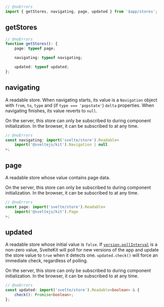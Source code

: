 

```js
// @noErrors
import { getStores, navigating, page, updated } from '$app/stores';
```

## getStores



<div class="ts-block">

```ts
// @noErrors
function getStores(): {
	page: typeof page;

	navigating: typeof navigating;

	updated: typeof updated;
};
```

</div>

## navigating

A readable store.
When navigating starts, its value is a `Navigation` object with `from`, `to`, `type` and (if `type === 'popstate'`) `delta` properties.
When navigating finishes, its value reverts to `null`.

On the server, this store can only be subscribed to during component initialization. In the browser, it can be subscribed to at any time.

<div class="ts-block">

```ts
// @noErrors
const navigating: import('svelte/store').Readable<
	import('@sveltejs/kit').Navigation | null
>;
```

</div>

## page

A readable store whose value contains page data.

On the server, this store can only be subscribed to during component initialization. In the browser, it can be subscribed to at any time.

<div class="ts-block">

```ts
// @noErrors
const page: import('svelte/store').Readable<
	import('@sveltejs/kit').Page
>;
```

</div>

## updated

A readable store whose initial value is `false`. If [`version.pollInterval`](/docs/kit/reference/configuration#version) is a non-zero value, SvelteKit will poll for new versions of the app and update the store value to `true` when it detects one. `updated.check()` will force an immediate check, regardless of polling.

On the server, this store can only be subscribed to during component initialization. In the browser, it can be subscribed to at any time.

<div class="ts-block">

```ts
// @noErrors
const updated: import('svelte/store').Readable<boolean> & {
	check(): Promise<boolean>;
};
```

</div>

